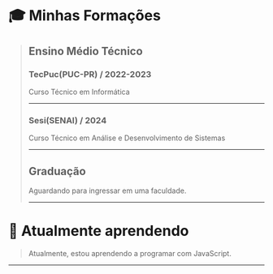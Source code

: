 # 🎓 Minhas Formações
>## Ensino Médio Técnico
> ### TecPuc(PUC-PR) / 2022-2023
> 
> Curso Técnico em Informática
>
> ___ 
>
> ### Sesi(SENAI) / 2024
> 
> Curso Técnico em Análise e Desenvolvimento de Sistemas
>___
> 
>## Graduação
> Aguardando para ingressar em uma faculdade.
>___
> 
# 🌱 Atualmente aprendendo
> Atualmente, estou aprendendo a programar com JavaScript.
___

<!--
**LorenzoBordignon07/LorenzoBordignon07** is a ✨ _special_ ✨ repository because its `README.md` (this file) appears on your GitHub profile.

Here are some ideas to get you started:

- 🔭 I’m currently working on ...
- 🌱 I’m currently learning ...
- 👯 I’m looking to collaborate on ...
- 🤔 I’m looking for help with ...
- 💬 Ask me about ...
- 📫 How to reach me: ...
- 😄 Pronouns: ...
- ⚡ Fun fact: ...
-->
